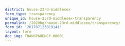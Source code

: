 ```yaml
---
district: house-23rd-middlesex
form_type: transparency
unique_id: house-23rd-middlesex-transparency
permalink: /2020bq/house-23rd-middlesex/transparency/
form_id: '201707123019141'
layout: form
doc_img: TRANSPARENCY-00001
---
```

